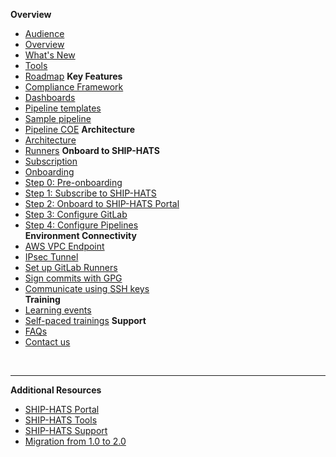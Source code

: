 **Overview**
  - [Audience](audience)
  - [Overview](ship-hats-overview)
  - [What's New](what-s-new)
  - [Tools](ship-hats-tools)
  - [Roadmap](roadmap)
**Key Features**
  - [Compliance Framework](compliance-framework)
  - [Dashboards](dashboards)
  - [Pipeline templates](pipeline-templates)
  - [Sample pipeline](sample-pipeline)  
  - [Pipeline COE](./pipeline-coe.md)
**Architecture**
  - [Architecture](architecture)
  - [Runners](runners)
**Onboard to SHIP-HATS** 
  - [Subscription](subscription)
  - [Onboarding](onboard-to-ship-hats)
  - [Step 0: Pre-onboarding](pre-onboarding)
  - [Step 1: Subscribe to SHIP-HATS](subscribe-via-techbiz-portal)
  - [Step 2: Onboard to SHIP-HATS Portal](onboard-via-ship-hats-portal)
  - [Step 3: Configure GitLab](configure-gitlab)  
  - [Step 4: Configure Pipelines](configure-pipelines)   
**Environment Connectivity**
  - [AWS VPC Endpoint](aws-vpc-endpoint)
  - [IPsec Tunnel](ipsec-tunnel)
  - [Set up GitLab Runners](gitlab-runners)
  - [Sign commits with GPG](signing-commits-with-gpg)
  - [Communicate using SSH keys](communicate-using-ssh-keys)  
**Training**
  - [Learning events](learning-events)
  - [Self-paced trainings](./self-paced-trainings/overview.md)
**Support**
  - [FAQs](general-faqs)
  - [Contact us](contact-us) 

&nbsp;

---
**Additional Resources**
  - [SHIP-HATS Portal](https://docs.developer.tech.gov.sg/docs/ship-hats-portal/#/ship-hats-portal-overview) 
  - [SHIP-HATS Tools](https://docs.developer.tech.gov.sg/docs/ship-hats-tools/#/tools-overview) 
  - [SHIP-HATS Support](https://docs.developer.tech.gov.sg/docs/ship-hats-support/)
  - [Migration from 1.0 to 2.0](https://docs.developer.tech.gov.sg/docs/ship-hats-migration/)  
  


<!--
  - [Self-paced trainings](self-paced-trainings)
  - [New Self-paced trainings](self-paced-trainings-new)
  - [Overview](training)
  - [Step 1: Subscribe to SH](./onboarding/techbiz.md)
  - [Onboarding to SHIP-HATS Portal](./onboarding/sh-to-gl.md)
  - [NewOnboarding](onboarding) 
  - [TechPass FAQs](techpass-faqs)    
  - [SEED FAQs](seed-faqs)
  - [Runners](runners)
  - [Tooling Strategy](tooling-strategy)
  - [Roadmap](roadmap)

**Web App Tutorial**
  - [Overview](web-app-tutorial)
  - [Configure CI/CD Pipeline](configure-ci-cd-pipeline)
  - [Additional resources](additional-resources)

**CI/CD Pipeline**
  - [CI/CD pipeline](ci-cd-pipeline)  
  - [Pipeline templates](pipeline-templates)
  - [Sample pipeline](sample-pipeline)
-->  